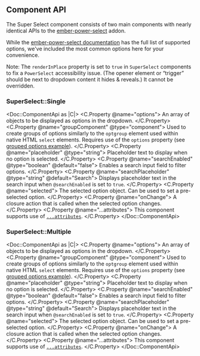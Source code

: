 ## Component API

The Super Select component consists of two main components with nearly identical APIs to the [ember-power-select](https://ember-power-select.com/) addon.

While the [ember-power-select documentation](https://ember-power-select.com/docs) has the full list of supported options, we've included the most common options here for your convenience.

Note: The `renderInPlace` property is set to `true` in `SuperSelect` components to fix a `PowerSelect` accessibility issue. (The opener element or “trigger” should be next to dropdown content it hides & reveals.) It cannot be overridden.

### SuperSelect::Single

<Doc::ComponentApi as |C|>
  <C.Property @name="options">
    An array of objects to be displayed as options in the dropdown.
  </C.Property>
  <C.Property @name="groupComponent" @type="component">
    Used to create groups of options similarly to the `optgroup` element used within native HTML `select` elements. Requires use of the `options` property (see [grouped options example](#grouped-options)).
  </C.Property>
  <C.Property @name="placeholder" @type="string">
    Placeholder text to display when no option is selected.
  </C.Property>
  <C.Property @name="searchEnabled" @type="boolean" @default="false">
    Enables a search input field to filter options.
  </C.Property>
  <C.Property @name="searchPlaceholder" @type="string" @default="Search">
    Displays placeholder text in the search input when `@searchEnabled` is set to `true`.
  </C.Property>
  <C.Property @name="selected">
    The selected option object. Can be used to set a pre-selected option.
  </C.Property>
  <C.Property @name="onChange">
    A closure action that is called when the selected option changes.
  </C.Property>
  <C.Property @name="...attributes">
    This component supports use of [`...attributes`](https://guides.emberjs.com/release/in-depth-topics/patterns-for-components/#toc_attribute-ordering).
  </C.Property>
</Doc::ComponentApi>

### SuperSelect::Multiple

<Doc::ComponentApi as |C|>
  <C.Property @name="options">
    An array of objects to be displayed as options in the dropdown.
  </C.Property>
  <C.Property @name="groupComponent" @type="component">
    Used to create groups of options similarly to the `optgroup` element used within native HTML `select` elements. Requires use of the `options` property (see [grouped options example](#grouped-options)).
  </C.Property>
  <C.Property @name="placeholder" @type="string">
    Placeholder text to display when no option is selected.
  </C.Property>
  <C.Property @name="searchEnabled" @type="boolean" @default="false">
    Enables a search input field to filter options.
  </C.Property>
  <C.Property @name="searchPlaceholder" @type="string" @default="Search">
    Displays placeholder text in the search input when `@searchEnabled` is set to `true`.
  </C.Property>
  <C.Property @name="selected">
    The selected option object. Can be used to set a pre-selected option.
  </C.Property>
  <C.Property @name="onChange">
    A closure action that is called when the selected option changes.
  </C.Property>
  <C.Property @name="...attributes">
    This component supports use of [`...attributes`](https://guides.emberjs.com/release/in-depth-topics/patterns-for-components/#toc_attribute-ordering).
  </C.Property>
</Doc::ComponentApi>

